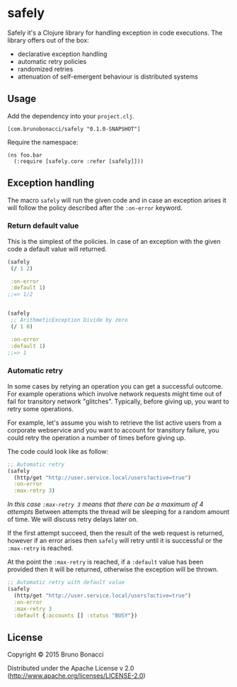 # safely

Safely it's a Clojure library for handling exception in code executions.
The library offers out of the box:

* declarative exception handling
* automatic retry policies
* randomized retries
* attenuation of self-emergent behaviour is distributed systems


## Usage

Add the dependency into your `project.clj`.

```
[com.brunobonacci/safely "0.1.0-SNAPSHOT"]
```

Require the namespace:

```
(ns foo.bar
  (:require [safely.core :refer [safely]]))
```

## Exception handling

The macro `safely` will run the given code and in case an exception
arises it will follow the policy described after the `:on-error`
keyword.

### Return default value

This is the simplest of the policies. In case of an exception with the
given code a default value will returned.

```Clojure
(safely
 (/ 1 2)

 :on-error
 :default 1)
;;=> 1/2


(safely
 ;; ArithmeticException Divide by zero
 (/ 1 0)

 :on-error
 :default 1)
;;=> 1
```

### Automatic retry

In some cases by retying an operation you can get a successful outcome.
For example operations which involve network requests might time out
of fail for transitory network "glitches".
Typically, before giving up, you want to retry some operations.

For example, let's assume you wish to retrieve the list active users
from a corporate webservice and you want to account for transitory
failure, you could retry the operation a number of times before giving
up.

The code could look like as follow:

```Clojure
;; Automatic retry
(safely
  (http/get "http://user.service.local/users?active=true")
  :on-error
  :max-retry 3)
```

*In this case `:max-retry 3` means that there can be a maximum of 4
attempts* Between attempts the thread will be sleeping for a random
amount of time.  We will discuss retry delays later on.

If the first attempt succeed, then the result of the web request is
returned, however if an error arises then `safely` will retry until it
is successful or the `:max-retry` is reached.

At the point the `:max-retry` is reached, if a `:default` value has
been provided then it will be returned, otherwise the exception will
be thrown.


```Clojure
;; Automatic retry with default value
(safely
  (http/get "http://user.service.local/users?active=true")
  :on-error
  :max-retry 3
  :default {:accounts [] :status "BUSY"})
```



## License

Copyright © 2015 Bruno Bonacci

Distributed under the Apache License v 2.0 (http://www.apache.org/licenses/LICENSE-2.0)
